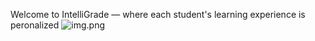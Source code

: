 Welcome to IntelliGrade — where each student's learning experience is peronalized
![img.png](img.png)